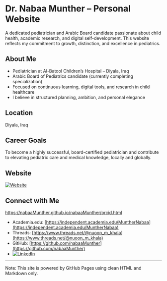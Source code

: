 # Dr. Nabaa Munther – Personal Website

A dedicated pediatrician and Arabic Board candidate passionate about child health, academic research, and digital self-development. This website reflects my commitment to growth, distinction, and excellence in pediatrics.

## About Me

- Pediatrician at Al-Batool Children’s Hospital – Diyala, Iraq  
- Arabic Board of Pediatrics candidate (currently completing specialization)  
- Focused on continuous learning, digital tools, and research in child healthcare  
- I believe in structured planning, ambition, and personal elegance

## Location

Diyala, Iraq

## Career Goals

To become a highly successful, board-certified pediatrician and contribute to elevating pediatric care and medical knowledge, locally and globally.

## Website

[![Website](https://img.shields.io/badge/Visit-drnabaa.com-blue)](https://drnabaa.com)

## Connect with Me

https://nabaaMunther.github.io/nabaaMunther/orcid.html  
- Academia.edu: [https://independent.academia.edu/MuntherNabaa](https://independent.academia.edu/MuntherNabaa)  
- Threads: [https://www.threads.net/@nuoon_m_khala](https://www.threads.net/@nuoon_m_khala)  
- GitHub: [https://github.com/nabaaMunther](https://github.com/nabaaMunther)
- [![LinkedIn](https://img.shields.io/badge/LinkedIn-0077B5?style=for-the-badge&logo=linkedin&logoColor=white)](https://www.linkedin.com/in/nabaa-munther-123456789/)

---

Note: This site is powered by GitHub Pages using clean HTML and Markdown only.
